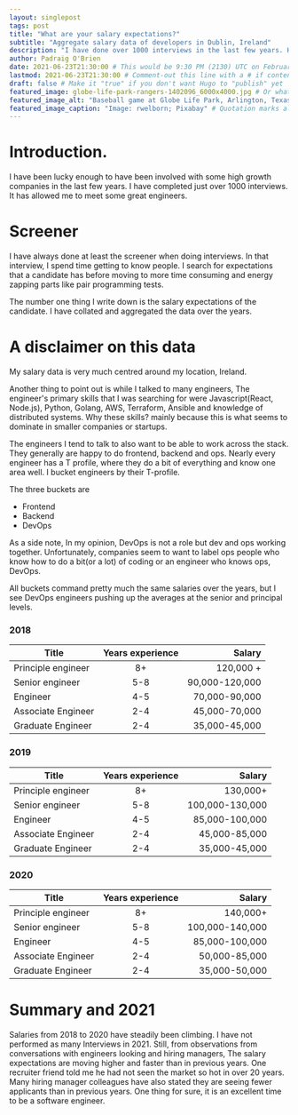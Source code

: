 ```yaml
---
layout: singlepost
tags: post
title: "What are your salary expectations?"
subtitle: "Aggregate salary data of developers in Dublin, Ireland"
description: "I have done over 1000 interviews in the last few years. Here is the answer to the question of what are your salary expectations?" # Quotation marks allow colons, semicolons, etc.
author: Padraig O'Brien
date: 2021-06-23T21:30:00 # This would be 9:30 PM (2130) UTC on February 28, 2020
lastmod: 2021-06-23T21:30:00 # Comment-out this line with a # if content is unchanged
draft: false # Make it "true" if you don't want Hugo to "publish" yet
featured_image: globe-life-park-rangers-1402096_6000x4000.jpg # Or whatever image you want to use
featured_image_alt: "Baseball game at Globe Life Park, Arlington, Texas" # Always include an ALT tag for accessibility --  Quotation marks allow colons, semicolons, etc.
featured_image_caption: "Image: rwelborn; Pixabay" # Quotation marks allow colons, semicolons, etc.
---
```


# Introduction.

I have been lucky enough to have been involved with some high growth companies in the last few years. I have completed just over 1000 interviews. It has allowed me to meet some great engineers.

# Screener

I have always done at least the screener when doing interviews. In that interview, I spend time getting to know people. I search for expectations that a candidate has before moving to more time consuming and energy zapping parts like pair programming tests.

The number one thing I write down is the salary expectations of the candidate. I have collated and aggregated the data over the years.

# A disclaimer on this data
My salary data is very much centred around my location, Ireland.

Another thing to point out is while I talked to many engineers, The engineer's primary skills that I was searching for were  Javascript(React, Node.js), Python, Golang, AWS, Terraform, Ansible and knowledge of distributed systems. Why these skills? mainly because this is what seems to dominate in smaller companies or startups. 

The engineers I tend to talk to also want to be able to work across the stack. They generally are happy to do frontend, backend and ops. Nearly every engineer has a T profile, where they do a bit of everything and know one area well. I bucket engineers by their T-profile.

The three buckets are
- Frontend 
- Backend
- DevOps 

As a side note, In my opinion, DevOps is not a role but dev and ops working together. Unfortunately, companies seem to want to label ops people who know how to do a bit(or a lot) of coding or an engineer who knows ops, DevOps.

All buckets command pretty much the same salaries over the years, but I see DevOps engineers pushing up the averages at the senior and principal levels. 

### 2018  
| Title        | Years  experience         |    Salary |
| ------------- |:-------------:| -------------:|
| Principle  engineer     | 8+ | 120,000 + |
| Senior  engineer     | 5-8      |  90,000-120,000 |
| Engineer | 4-5     |  70,000-90,000 |#
| Associate Engineer | 2-4      |    45,000-70,000 |
| Graduate Engineer | 2-4      |    35,000-45,000|

### 2019 
| Title        | Years  experience         |    Salary |
| ------------- |:-------------:| -----:|
| Principle engineer     | 8+ | 130,000+ |
| Senior  engineer     | 5-8      |  100,000-130,000 |
| Engineer | 4-5     |  85,000-100,000 |#
| Associate Engineer | 2-4      |    45,000-85,000 |
| Graduate Engineer | 2-4      |    35,000-45,000|

### 2020 
| Title        | Years  experience         |    Salary |
| ------------- |:-------------:| -----:|
| Principle engineer     | 8+ | 140,000+ |
| Senior  engineer     | 5-8      |  100,000-140,000 |
| Engineer | 4-5     |  85,000-100,000 |#
| Associate Engineer | 2-4      |    50,000-85,000 |
| Graduate Engineer | 2-4      |    35,000-50,000|


# Summary and 2021
Salaries from 2018 to 2020 have steadily been climbing. I have not performed as many Interviews in 2021. Still, from observations from conversations with engineers looking and hiring managers, The salary expectations are moving higher and faster than in previous years. One recruiter friend told me he had not seen the market so hot in over 20 years. Many hiring manager colleagues have also stated they are seeing fewer applicants than in previous years.
One thing for sure, it is an excellent time to be a software engineer.
